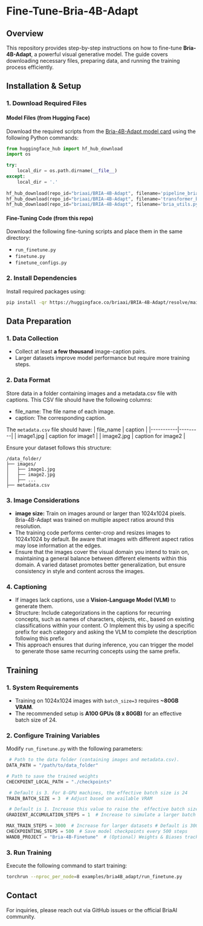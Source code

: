 # Fine-Tune-Bria-4B-Adapt

## Overview
This repository provides step-by-step instructions on how to fine-tune **Bria-4B-Adapt**, a powerful visual generative model. The guide covers downloading necessary files, preparing data, and running the training process efficiently.

## Installation & Setup

### 1. Download Required Files
#### Model Files (from Hugging Face)
Download the required scripts from the [Bria-4B-Adapt model card](https://huggingface.co/briaai/BRIA-4B-Adapt) using the following Python commands:

```python
from huggingface_hub import hf_hub_download
import os

try:
    local_dir = os.path.dirname(__file__)
except:
    local_dir = '.'
    
hf_hub_download(repo_id="briaai/BRIA-4B-Adapt", filename='pipeline_bria.py', local_dir=local_dir)
hf_hub_download(repo_id="briaai/BRIA-4B-Adapt", filename='transformer_bria.py', local_dir=local_dir)
hf_hub_download(repo_id="briaai/BRIA-4B-Adapt", filename='bria_utils.py', local_dir=local_dir)
```

#### Fine-Tuning Code (from this repo)
Download the following fine-tuning scripts and place them in the same directory:
- `run_finetune.py`
- `finetune.py`
- `finetune_configs.py`


### 2. Install Dependencies
Install required packages using:
```bash
pip install -qr https://huggingface.co/briaai/BRIA-4B-Adapt/resolve/main/requirements.txt
```

## Data Preparation
### 1. Data Collection
- Collect at least **a few thousand** image-caption pairs.
- Larger datasets improve model performance but require more training steps.

### 2. Data Format

Store data in a folder containing images and a metadata.csv file with 
captions. This CSV file should have the following columns: 
-  file_name: The file name of each image. 
- caption: The corresponding caption.

The `metadata.csv` file should have:
| file_name | caption |
|-----------|---------|
| image1.jpg | caption for image1 |
| image2.jpg |  caption for image2  |


Ensure your dataset follows this structure:
```
/data_folder/
├── images/
│   ├── image1.jpg
│   ├── image2.jpg
│   ├── ...
├── metadata.csv
```
### 3. Image Considerations
-  **image size:** Train on images around or larger than 1024x1024 pixels. Bria-4B-Adapt 
was trained on multiple aspect ratios around this resolution. 
- The training code performs center-crop and resizes images to 1024x1024 by default. Be 
aware that images with different aspect ratios may lose information at the edges. 
-   Ensure that the images cover the visual domain you intend to train on, maintaining a 
general balance between different elements within this domain. A varied dataset 
promotes better generalization, but ensure consistency in style and content across the 
images.


### 4. Captioning
- If images lack captions, use a **Vision-Language Model (VLM)** to generate them.
- Structure: Include categorizations in the captions for recurring concepts, such as names 
of characters, objects, etc., based on existing classifications within your content. 
○  Implement this by using a specific prefix for each category and asking the VLM to 
complete the description following this prefix
- This approach ensures that during inference, you can trigger the model to 
generate those same recurring concepts using the same prefix. 


## Training
### 1. System Requirements
- Training on 1024x1024 images with `batch_size=3` requires **~80GB VRAM**.
- The recommended setup is **A100 GPUs (8 x 80GB)** for an effective batch size of 24.

### 2. Configure Training Variables
Modify `run_finetune.py` with the following parameters:


```python
 # Path to the data folder (containing images and metadata.csv).
DATA_PATH = "/path/to/data_folder"

# Path to save the trained weights
CHECKPOINT_LOCAL_PATH = "./checkpoints"

 # Default is 3. For 8-GPU machines, the effective batch size is 24
TRAIN_BATCH_SIZE = 3  # Adjust based on available VRAM

 # Default is 1. Increase this value to raise the  effective batch size without needing more VRAM, though this will slow down  training.
GRADIENT_ACCUMULATION_STEPS = 1  # Increase to simulate a larger batch size

MAX_TRAIN_STEPS = 3000  # Increase for larger datasets # Default is 3000. Increase for larger datasets (more than a  couple of thousand images)
CHECKPOINTING_STEPS = 500  # Save model checkpoints every 500 steps
WANDB_PROJECT = "Bria-4B-Finetune"  # (Optional) Weights & Biases tracking
```



### 3. Run Training
Execute the following command to start training:
```bash
torchrun --nproc_per_node=8 examples/bria4B_adapt/run_finetune.py
```

## Contact
For inquiries, please reach out via GitHub issues or the official BriaAI community.

